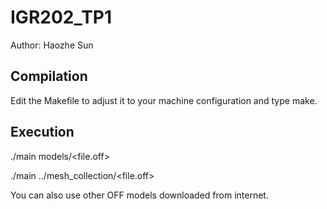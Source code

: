 # IGR202_TP1

Author: Haozhe Sun

Compilation
-----------
Edit the Makefile to adjust it to your machine configuration and type make.

Execution
---------
./main models/<file.off>  

./main ../mesh_collection/<file.off>

You can also use other OFF models downloaded from internet. 
